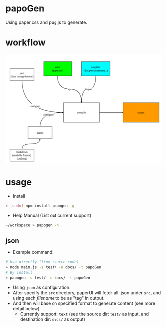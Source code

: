 # papoGen
Using paper.css and pug.js to generate.

# workflow

![](./design/workflow.png)

# usage

* Install 
```bash
» [sudo] npm install papogen -g
```

* Help Manual (List out current support)
```bash
~/workspace » papogen -h
```


## json
* Example command:
```bash
# Use directly (from source code)
» node main.js -s test/ -o docs/ -t papoGen
# By install 
» papogen -s test/ -o docs/ -t papoGen
```
* Using `json` as configuration.
* After specify the `src` directory, paperUI will fetch all .json under `src`, and using each *filename* to be as "tag" in output.
* And then will base on specified format to generate content (see more detail below)
    * Currently support: `text` (see the source dir: `test/` as input, and destination dir: `docs/` as output)